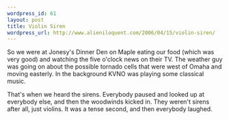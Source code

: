 ```yaml
--- 
wordpress_id: 61
layout: post
title: Violin Siren
wordpress_url: http://www.alieniloquent.com/2006/04/15/violin-siren/
---
```

So we were at Jonesy's Dinner Den on Maple eating our food (which was very good) and watching the five o'clock news on their TV.  The weather guy was going on about the possible tornado cells that were west of Omaha and moving easterly.  In the background KVNO was playing some classical music.

That's when we heard the sirens.  Everybody paused and looked up at everybody else, and then the woodwinds kicked in.  They weren't sirens after all, just violins.  It was a tense second, and then everybody laughed.
